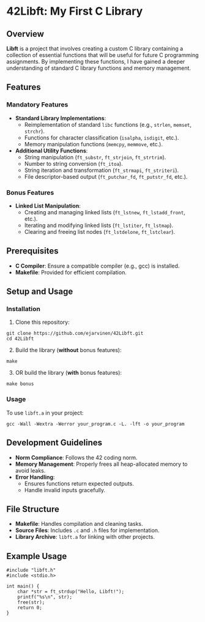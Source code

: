 # 42Libft: My First C Library
## Overview
**Libft** is a project that involves creating a custom C library containing a collection of essential functions that will be useful for future C programming assignments. By implementing these functions, I have gained a deeper understanding of standard C library functions and memory management.

## Features
### Mandatory Features
- **Standard Library Implementations**:
  - Reimplementation of standard `libc` functions (e.g., `strlen`, `memset`, `strchr`).
  - Functions for character classification (`isalpha`, `isdigit`, etc.).
  - Memory manipulation functions (`memcpy`, `memmove`, etc.).
- **Additional Utility Functions**:
  - String manipulation (`ft_substr`, `ft_strjoin`, `ft_strtrim`).
  - Number to string conversion (`ft_itoa`).
  - String iteration and transformation (`ft_strmapi`, `ft_striteri`).
  - File descriptor-based output (`ft_putchar_fd`, `ft_putstr_fd`, etc.).

### Bonus Features
- **Linked List Manipulation**:
  - Creating and managing linked lists (`ft_lstnew`, `ft_lstadd_front`, etc.).
  - Iterating and modifying linked lists (`ft_lstiter`, `ft_lstmap`).
  - Clearing and freeing list nodes (`ft_lstdelone`, `ft_lstclear`).

## Prerequisites
- **C Compiler**: Ensure a compatible compiler (e.g., gcc) is installed.
- **Makefile**: Provided for efficient compilation.

## Setup and Usage
### Installation
1. Clone this repository:
```
git clone https://github.com/ejarvinen/42Libft.git
cd 42Libft
```
2. Build the library (**without** bonus features):
```
make
```
3. OR build the library (**with** bonus features):
```
make bonus
```
### Usage
To use `libft.a` in your project:
```
gcc -Wall -Wextra -Werror your_program.c -L. -lft -o your_program
```
## Development Guidelines
- **Norm Compliance**: Follows the 42 coding norm.
- **Memory Management**: Properly frees all heap-allocated memory to avoid leaks.
- **Error Handling**:
  - Ensures functions return expected outputs.
  - Handle invalid inputs gracefully.

## File Structure
- **Makefile**: Handles compilation and cleaning tasks.
- **Source Files**: Includes `.c` and `.h` files for implementation.
- **Library Archive**: `libft.a` for linking with other projects.

## Example Usage
```
#include "libft.h"
#include <stdio.h>

int main() {
    char *str = ft_strdup("Hello, Libft!");
    printf("%s\n", str);
    free(str);
    return 0;
}
```
